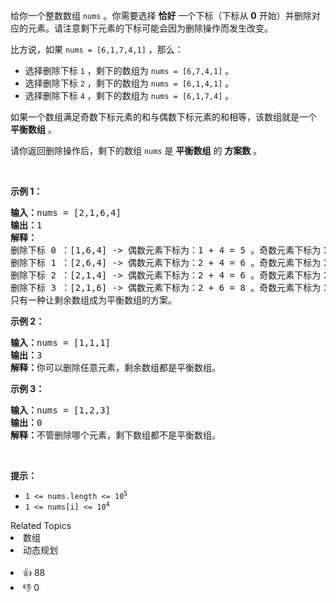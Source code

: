 <p>给你一个整数数组&nbsp;<code>nums</code>&nbsp;。你需要选择 <strong>恰好</strong>&nbsp;一个下标（下标从 <strong>0</strong>&nbsp;开始）并删除对应的元素。请注意剩下元素的下标可能会因为删除操作而发生改变。</p>

<p>比方说，如果&nbsp;<code>nums = [6,1,7,4,1]</code>&nbsp;，那么：</p>

<ul> 
 <li>选择删除下标 <code>1</code> ，剩下的数组为&nbsp;<code>nums = [6,7,4,1]</code>&nbsp;。</li> 
 <li>选择删除下标&nbsp;<code>2</code>&nbsp;，剩下的数组为&nbsp;<code>nums = [6,1,4,1]</code>&nbsp;。</li> 
 <li>选择删除下标&nbsp;<code>4</code>&nbsp;，剩下的数组为&nbsp;<code>nums = [6,1,7,4]</code>&nbsp;。</li> 
</ul>

<p>如果一个数组满足奇数下标元素的和与偶数下标元素的和相等，该数组就是一个 <strong>平衡数组</strong> 。</p>

<p>请你返回删除操作后，剩下的数组<em>&nbsp;</em><code>nums</code><em>&nbsp;</em>是&nbsp;<strong>平衡数组</strong> 的&nbsp;<strong>方案数</strong>&nbsp;。</p>

<p>&nbsp;</p>

<p><strong>示例 1：</strong></p>

<pre>
<b>输入：</b>nums = [2,1,6,4]
<b>输出：</b>1
<strong>解释：</strong>
删除下标 0 ：[1,6,4] -&gt; 偶数元素下标为：1 + 4 = 5 。奇数元素下标为：6 。不平衡。
删除下标 1 ：[2,6,4] -&gt; 偶数元素下标为：2 + 4 = 6 。奇数元素下标为：6 。平衡。
删除下标 2 ：[2,1,4] -&gt; 偶数元素下标为：2 + 4 = 6 。奇数元素下标为：1 。不平衡。
删除下标 3 ：[2,1,6] -&gt; 偶数元素下标为：2 + 6 = 8 。奇数元素下标为：1 。不平衡。
只有一种让剩余数组成为平衡数组的方案。
</pre>

<p><strong>示例 2：</strong></p>

<pre>
<b>输入：</b>nums = [1,1,1]
<b>输出：</b>3
<b>解释：</b>你可以删除任意元素，剩余数组都是平衡数组。
</pre>

<p><strong>示例 3：</strong></p>

<pre>
<b>输入：</b>nums = [1,2,3]
<b>输出：</b>0
<b>解释：</b>不管删除哪个元素，剩下数组都不是平衡数组。
</pre>

<p>&nbsp;</p>

<p><strong>提示：</strong></p>

<ul> 
 <li><code>1 &lt;= nums.length &lt;= 10<sup>5</sup></code></li> 
 <li><code>1 &lt;= nums[i] &lt;= 10<sup>4</sup></code></li> 
</ul>

<div><div>Related Topics</div><div><li>数组</li><li>动态规划</li></div></div><br><div><li>👍 88</li><li>👎 0</li></div>